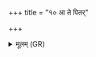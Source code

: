 +++
title = "१० आ ते पितर्"

+++
<details><summary>मूलम् (GR)</summary>

आ ते पितर् मरुतां सुम्नम् एमि  
मा नः सूर्यस्य संदृशो युवथाः ।  
अभि नो वीरो ऽर्वतीः क्षमेत  
प्र जायामहै रुद्र प्रजया ॥
</details>